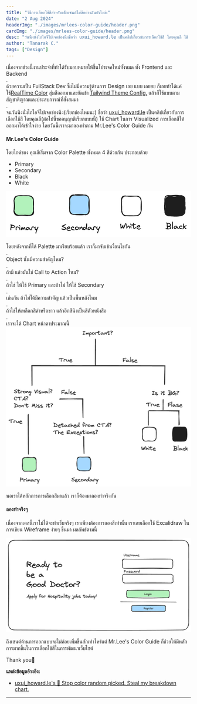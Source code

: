 ```yaml
---
title: "วิธีการเลือกใช้สีสำหรับเด็กเซนต์ไม่ดีอย่างฉันยังไงล่ะ"
date: "2 Aug 2024"
headerImg: "./images/mrlees-color-guide/header.png"
cardImg: "./images/mrlees-color-guide/header.png"
desc: "วันนึงนั่งไถไอจีไปเจอช่องนึงชื่อว่า uxui_howard.le เป็นคลิปเกี่ยวกับการเลือกใช้สี โดยคุณลี ใช้ Chart ในการ Visualized การเลือกสีให้ออกมาได้เข้าใจง่าย โดยวันนี้เราจะมาลองทำตาม Mr.Lee's Color Guide กัน"
author: "Tanarak C."
tags: ["Design"]
---
```


เนื่องจากช่วงนี้งานประจำที่ทำได้รับมอบหมายให้ขึ้นโปรเจคใหม่ทั้งหมด ทั้ง Frontend และ Backend
<br />.<br />
ด้วยความเป็น FullStack Dev ซึ้งไม่มีความรู้ด้านการ Design เลย แบบ เลยยย ก็เลยทำได้แค่ใช้[RealTime Color](https://www.realtimecolors.com/) สุ่มสีออกมาและยัดเข้า [Tailwind Theme Config.](https://tailwindcss.com/docs/theme) แล้วก็ใช้แบบตามสัญชาติญาณและประสบการณ์ที่สั่งสมมา
<br />.<br />
จนวันนึงนั่งไถไอจีไปเจอช่องนึง(เรียกช่องไหมนะ) ชื่อว่า [uxui_howard.le](https://www.instagram.com/uxui_howard.le) เป็นคลิปเกี่ยวกับการเลือกใช้สี โดยคุณลี(ต่อไปนี้ขออนุญาติเรียกแบบนี้) ใช้ Chart ในการ Visualized การเลือกสีให้ออกมาได้เข้าใจง่าย โดยวันนี้เราจะมาลองทำตาม Mr.Lee's Color Guide กัน

#### Mr.Lee's Color Guide

โดยไกด์ของ คุณลีเริ่มจาก Color Palette ทั้งหมด 4 สีด้วยกัน ประกอบด้วย

- Primary
- Secondary
- Black
- White

![color palette](./images/mrlees-color-guide/palette.png)

โดยหลังจากที่ได้ Palette มาเรียบร้อยแล้ว เราก็มาจับเข้าเงื่อนไขกัน
<br />.<br />
Object นั้นมีความสำคัญไหม?
<br />.<br />
ถ้ามี แล้วมันใช่ Call to Action ไหม?
<br />.<br />
ถ้าใช่ ให้ใช้ Primary และถ้าไม่ ให้ใช้ Secondary
<br />.<br />
เช่นกัน ถ้าไม่ได้มีความสำคัญ แล้วเป็นพื้นหลังไหม
<br />.<br />
ถ้าใช่ให้เหลือกสีดำหรือขาว แล้วอีกสีนึงเป็นสีตัวหนังสือ
<br />.<br />
เราจะได้ Chart หน้าตาประมาณนี้
![color decision chart](./images/mrlees-color-guide/chart.png)

พอเราได้หลักการการเลือกสีมาแล้ว เราก็ต้องมาลองทำจริงกัน

#### ลองทำจริงๆ

เนื่องจากเคสนี้เราไม่ได้จะทำเว็บจริงๆ เราเพียงต้องการลองสีเท่านั้น เราเลยเลือกใช้ Excalidraw ในการเขียน Wireframe ง่ายๆ ขึ้นมา ผลลัพธ์ตามนี้

![Result UI](./images/mrlees-color-guide/ui.png)

ถึงเซนต์ด้านการออกแบบจะไม่ค่อยเพิ่มขึ้นสักเท่าไหร่แต่ Mr.Lee's Color Guide ก็ช่วยให้มีหลักการมากขึ้นในการเลือกใช้สีในการพัฒนาเว็บไซต์

Thank you🙏

**แหล่งข้อมูลอ้างอิง:**

- [
  uxui_howard.le's
  🛑 Stop color random picked. Steal my breakdown chart.
  ](https://www.instagram.com/reel/C-FvReRys8j/?utm_source=ig_web_copy_link&igsh=MzRlODBiNWFlZA==)

---
